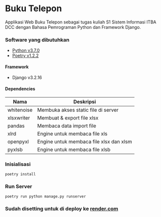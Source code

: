 # Buku Telepon

Applikasi Web Buku Telepon sebagai tugas kuliah S1 Sistem Informasi ITBA DCC dengan Bahasa Pemrograman Python dan Framework Django.

### Software yang dibutuhkan

- [Python v3.7.0](https://www.python.org/downloads/release/python-370)
- [Poetry v1.2.2](https://python-poetry.org)

#### Framework

- Django v3.2.16

#### Dependencies

| Nama       | Deskripsi                               |
| ---------- | --------------------------------------- |
| whitenoise | Membuka akses static file di server     |
| xlsxwriter | Membuat & export file xlsx              |
| pandas     | Membaca data import file                |
| xlrd       | Engine untuk membaca file xls           |
| openpyxl   | Engine untuk membaca file xlsx dan xlsm |
| pyxlsb     | Engine untuk membaca file xlsb          |

### Inisialisasi

```
poetry install
```

### Run Server

```
poetry run python manage.py runserver
```

### Sudah disetting untuk di deploy ke [render.com](https://render.com)
